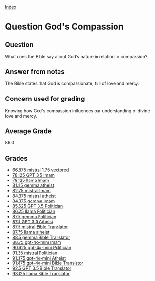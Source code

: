 
[Index](../../index.md)
# Question God's Compassion
## Question
What does the Bible say about God's nature in relation to compassion?

## Answer from notes
The Bible states that God is compassionate, full of love and mercy.

## Concern used for grading
Knowing how God's compassion influences our understanding of divine love and mercy.

## Average Grade
86.0

## Grades
 * [66.875 mistral 1.75 vectored](../answers/mistral_1.75_vectored/God_s_Compassion.md)
 * [78.125 GPT 3.5 Imam](../answers/GPT_3.5_Imam/God_s_Compassion.md)
 * [78.125 llama Imam](../answers/llama_Imam/God_s_Compassion.md)
 * [81.25 gemma atheist](../answers/gemma_atheist/God_s_Compassion.md)
 * [82.75 mistral Imam](../answers/mistral_Imam/God_s_Compassion.md)
 * [84.375 mistral atheist](../answers/mistral_atheist/God_s_Compassion.md)
 * [84.375 gemma Imam](../answers/gemma_Imam/God_s_Compassion.md)
 * [85.625 GPT 3.5 Politician](../answers/GPT_3.5_Politician/God_s_Compassion.md)
 * [86.25 llama Politician](../answers/llama_Politician/God_s_Compassion.md)
 * [87.5 gemma Politician](../answers/gemma_Politician/God_s_Compassion.md)
 * [87.5 GPT 3.5 Atheist](../answers/GPT_3.5_Atheist/God_s_Compassion.md)
 * [87.5 mistral Bible Translator](../answers/mistral_Bible_Translator/God_s_Compassion.md)
 * [87.75 llama atheist](../answers/llama_atheist/God_s_Compassion.md)
 * [88.5 gemma Bible Translator](../answers/gemma_Bible_Translator/God_s_Compassion.md)
 * [88.75 gpt-4o-mini Imam](../answers/gpt-4o-mini_Imam/God_s_Compassion.md)
 * [90.625 gpt-4o-mini Politician](../answers/gpt-4o-mini_Politician/God_s_Compassion.md)
 * [91.25 mistral Politician](../answers/mistral_Politician/God_s_Compassion.md)
 * [91.375 gpt-4o-mini Atheist](../answers/gpt-4o-mini_Atheist/God_s_Compassion.md)
 * [91.875 gpt-4o-mini Bible Translator](../answers/gpt-4o-mini_Bible_Translator/God_s_Compassion.md)
 * [92.5 GPT 3.5 Bible Translator](../answers/GPT_3.5_Bible_Translator/God_s_Compassion.md)
 * [93.125 llama Bible Translator](../answers/llama_Bible_Translator/God_s_Compassion.md)
